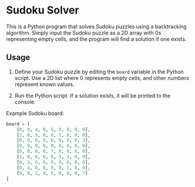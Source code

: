 # Sudoku Solver

This is a Python program that solves Sudoku puzzles using a backtracking algorithm. Simply input the Sudoku puzzle as a 2D array with 0s representing empty cells, and the program will find a solution if one exists.

## Usage

1. Define your Sudoku puzzle by editing the `board` variable in the Python script. Use a 2D list where 0 represents empty cells, and other numbers represent known values.

2. Run the Python script. If a solution exists, it will be printed to the console.

Example Sudoku board:
```python
board = [
    [0, 0, 4, 0, 6, 0, 0, 0, 0],
    [2, 0, 5, 0, 0, 1, 8, 0, 0],
    [0, 0, 0, 8, 0, 0, 0, 0, 3],
    [0, 9, 0, 0, 0, 0, 0, 0, 0],
    [0, 0, 0, 0, 7, 0, 0, 6, 0],
    [1, 0, 8, 0, 0, 5, 3, 0, 0],
    [0, 3, 0, 0, 0, 9, 0, 0, 0],
    [0, 4, 0, 0, 0, 0, 2, 0, 0],
    [9, 0, 2, 0, 5, 0, 0, 0, 7]
]
```
